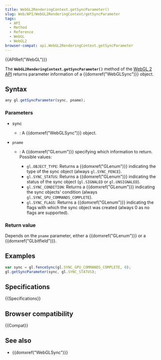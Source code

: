 ```yaml
---
title: WebGL2RenderingContext.getSyncParameter()
slug: Web/API/WebGL2RenderingContext/getSyncParameter
tags:
  - API
  - Method
  - Reference
  - WebGL
  - WebGL2
browser-compat: api.WebGL2RenderingContext.getSyncParameter
---
```

{{APIRef("WebGL")}}

The **`WebGL2RenderingContext.getSyncParameter()`** method of
the [WebGL 2 API](/en-US/docs/Web/API/WebGL_API) returns parameter
information of a {{domxref("WebGLSync")}} object.

## Syntax

```js
any gl.getSyncParameter(sync, pname);
```

### Parameters

- sync
  - : A {{domxref("WebGLSync")}} object.
- `pname`

  - : A {{domxref("GLenum")}} specifying which information to return. Possible values:

    - `gl.OBJECT_TYPE`: Returns a {{domxref("GLenum")}} indicating the type
      of the sync object (always `gl.SYNC_FENCE`).
    - `gl.SYNC_STATUS`: Returns a {{domxref("GLenum")}} indicating the
      status of the sync object (`gl.SIGNALED` or
      `gl.UNSIGNALED`).
    - `gl.SYNC_CONDITION`: Returns a {{domxref("GLenum")}} indicating the
      sync objects' condition (always `gl.SYNC_GPU_COMMANDS_COMPLETE`).
    - `gl.SYNC_FLAGS`: Returns a {{domxref("GLenum")}} indicating the flags
      with which the sync object was created (always 0 as no flags are supported).

### Return value

Depends on the `pname` parameter, either a {{domxref("GLenum")}} or a
{{domxref("GLbitfield")}}.

## Examples

```js
var sync = gl.fenceSync(gl.SYNC_GPU_COMMANDS_COMPLETE, 0);
gl.getSyncParameter(sync, gl.SYNC_STATUS);
```

## Specifications

{{Specifications}}

## Browser compatibility

{{Compat}}

## See also

- {{domxref("WebGLSync")}}
